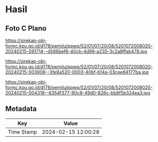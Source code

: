 # Hasil

## Foto C Plano

https://sirekap-obj-formc.kpu.go.id/d178/pemilu/ppwp/52/01/07/20/08/5201072008020-20240215-091714--d586bef6-40cb-4d99-a235-3c2a8ffab478.jpg

https://sirekap-obj-formc.kpu.go.id/d178/pemilu/ppwp/52/01/07/20/08/5201072008020-20240215-003908--3fe9a520-0003-40bf-b14a-03cee84177ba.jpg

https://sirekap-obj-formc.kpu.go.id/d178/pemilu/ppwp/52/01/07/20/08/5201072008020-20240215-004318--6354f377-80c8-49d0-826c-bb8f5b324ea3.jpg


## Metadata

| Key        | Value               |
| ---------- | ------------------- |
| Time Stamp | 2024-02-15 12:00:28 |



